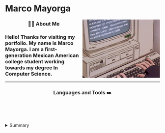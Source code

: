 # Marco Mayorga

<!-- Gif-->
<img align="right" src="typing.gif" height="190"/>
<!-- About Me In python -->
<h3 align="center">👨‍💻 About Me <h3/>
Hello! Thanks for visiting my portfolio. My name is Marco Mayorga. I am a first-generation Mexican American college student working towards my degree In Computer Science.

<!-- About Me in plain text/ pictures -->
---
<h3 align="center"> Languages and Tools ✒️ <h3/>

<p align="center">
<img alt="" width="30px" style="padding-right:10px;" src="https://cdn.jsdelivr.net/gh/devicons/devicon/icons/python/python-original-wordmark.svg"/>
<img alt="" width="30px" style="padding-right:10px;" src="https://cdn.jsdelivr.net/gh/devicons/devicon/icons/javascript/javascript-plain.svg"/>
<img alt="" width="30px" style="padding-right:10px;" src="https://cdn.jsdelivr.net/gh/devicons/devicon/icons/html5/html5-original.svg"/>
<img alt="" width="30px" style="padding-right:10px;" src="https://cdn.jsdelivr.net/gh/devicons/devicon/icons/css3/css3-original.svg"/>
<img alt="" width="30px" style="padding-right:10px;" src="https://cdn.jsdelivr.net/gh/devicons/devicon/icons/bootstrap/bootstrap-original.svg"/>
<img alt="" width="30px" style="padding-right:10px;" src="https://cdn.jsdelivr.net/gh/devicons/devicon/icons/cplusplus/cplusplus-original.svg"/>
<img alt="" width="30px" style="padding-right:10px;" src="https://cdn.jsdelivr.net/gh/devicons/devicon/icons/bash/bash-original.svg"/>
<img alt="" width="30px" style="padding-right:10px;" src="https://cdn.jsdelivr.net/gh/devicons/devicon/icons/git/git-original.svg"/>
<img alt="" width="30px" style="padding-right:10px;" src="https://cdn.jsdelivr.net/gh/devicons/devicon/icons/vscode/vscode-original.svg"/>
<p/>

#


<details>
  <summary>Summary</summary>

```python
#!/usr/bin/python

class ComputerScienceStudent:

    def __init__(self):
        self.name = "Marco Mayorga"
        self.role = "Computer Science Student"
        self.language_spoken = ["en_US","es-MX"]
        self.programming_languages = ["py", "Js","HTML","CSS","C++"]
        self.tools = ["VSCode","Git", "Bootstrap"]
```

</details>